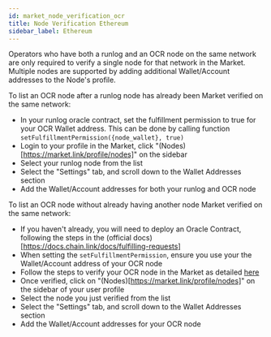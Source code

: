 ```yaml
---
id: market_node_verification_ocr
title: Node Verification Ethereum
sidebar_label: Ethereum
---
```


Operators who have both a runlog and an OCR node on the same network are only required to verify a single node for that network in the Market. 
Multiple nodes are supported by adding additional Wallet/Account addresses to the Node's profile.

To list an OCR node after a runlog node has already been Market verified on the same network:

- In your runlog oracle contract, set the fulfillment permission to true for your OCR Wallet address. This can be done by calling function `setFulfillmentPermission({node_wallet}, true)`
- Login to your profile in the Market, click "(Nodes)[https://market.link/profile/nodes]" on the sidebar
- Select your runlog node from the list
- Select the "Settings" tab, and scroll down to the Wallet Addresses section
- Add the Wallet/Account addresses for both your runlog and OCR node

To list an OCR node without already having another node Market verified on the same network:

- If you haven't already, you will need to deploy an Oracle Contract, following the steps in the (official docs)[https://docs.chain.link/docs/fulfilling-requests]
- When setting the `setFulfillmentPermission`, ensure you use your the Wallet/Account address of your OCR node
- Follow the steps to verify your OCR node in the Market as detailed [here](market_node_verification_over.md)
- Once verified, click on "(Nodes)[https://market.link/profile/nodes]" on the sidebar of your user profile
- Select the node you just verified from the list
- Select the "Settings" tab, and scroll down to the Wallet Addresses section
- Add the Wallet/Account addresses for your OCR node
